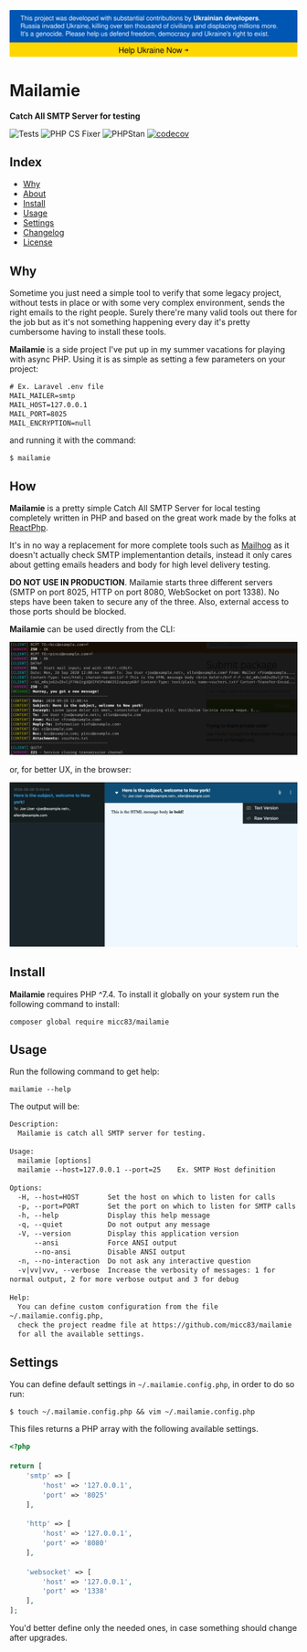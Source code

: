 [![SWUbanner](https://raw.githubusercontent.com/vshymanskyy/StandWithUkraine/main/banner-direct.svg)](https://github.com/vshymanskyy/StandWithUkraine/blob/main/docs/README.md)

# Mailamie
**Catch All SMTP Server for testing**

![Tests](https://github.com/micc83/mailamie/workflows/Tests/badge.svg?branch=main) 
![PHP CS Fixer](https://github.com/micc83/mailamie/workflows/PHP%20CS%20Fixer/badge.svg?branch=main)
![PHPStan](https://github.com/micc83/mailamie/workflows/PHPStan/badge.svg?branch=main)
[![codecov](https://codecov.io/gh/micc83/mailamie/branch/main/graph/badge.svg?token=DSftrwIbb1)](https://codecov.io/gh/micc83/mailamie)

## Index

- [Why](#why)
- [About](#how)
- [Install](#install)
- [Usage](#usage)
- [Settings](#settings)
- [Changelog](changelog.md)
- [License](license.md)

## Why

Sometime you just need a simple tool to verify that some legacy project, without tests in place or with some 
very complex environment, sends the right emails to the right people. Surely there're many valid tools out there for the 
job but as it's not something happening every day it's pretty cumbersome having to install these tools.

**Mailamie** is a side project I've put up in my summer vacations for playing with async PHP. Using it is as simple 
as setting a few parameters on your project:
```dotenv
# Ex. Laravel .env file
MAIL_MAILER=smtp
MAIL_HOST=127.0.0.1
MAIL_PORT=8025
MAIL_ENCRYPTION=null
```
and running it with the command:
```shell script
$ mailamie
```

## How

**Mailamie** is a pretty simple Catch All SMTP Server for local testing completely written in PHP and based on the great 
work made by the folks at [ReactPhp](https://reactphp.org/). 

It's in no way a replacement for more complete tools such as [Mailhog](https://github.com/mailhog/MailHog) as it doesn't 
actually check SMTP implementantion details, instead it only cares about getting emails headers and body for high level
delivery testing.

**DO NOT USE IN PRODUCTION**. Mailamie starts three different servers (SMTP on port 8025, HTTP on port 8080, WebSocket 
on port 1338). No steps have been taken to secure any of the three. Also, external access to those ports should be 
blocked.

**Mailamie** can be used directly from the CLI:

![](docs/cli.png)

or, for better UX, in the browser:

![](docs/browser.png)

## Install

**Mailamie** requires PHP ^7.4. To install it globally on your system run the following command to install:

```shell script
composer global require micc83/mailamie
```

## Usage

Run the following command to get help:

```shell script
mailamie --help
```

The output will be:

```shell script
Description:
  Mailamie is catch all SMTP server for testing.

Usage:
  mailamie [options]
  mailamie --host=127.0.0.1 --port=25    Ex. SMTP Host definition

Options:
  -H, --host=HOST       Set the host on which to listen for calls
  -p, --port=PORT       Set the port on which to listen for SMTP calls
  -h, --help            Display this help message
  -q, --quiet           Do not output any message
  -V, --version         Display this application version
      --ansi            Force ANSI output
      --no-ansi         Disable ANSI output
  -n, --no-interaction  Do not ask any interactive question
  -v|vv|vvv, --verbose  Increase the verbosity of messages: 1 for normal output, 2 for more verbose output and 3 for debug

Help:
  You can define custom configuration from the file ~/.mailamie.config.php,
  check the project readme file at https://github.com/micc83/mailamie
  for all the available settings.
```

## Settings

You can define default settings in `~/.mailamie.config.php`, in order to do so run:

```shell script
$ touch ~/.mailamie.config.php && vim ~/.mailamie.config.php
```

This files returns a PHP array with the following available settings. 

```php
<?php

return [
    'smtp' => [
        'host' => '127.0.0.1',
        'port' => '8025'
    ],

    'http' => [
        'host' => '127.0.0.1',
        'port' => '8080'
    ],

    'websocket' => [
        'host' => '127.0.0.1',
        'port' => '1338'
    ],
];
```

You'd better define only the needed ones, in case something should change after upgrades.
